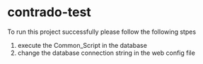 # contrado-test

To run this project successfully please follow the following stpes 

1) execute the Common_Script in the database
2) change the database connection string in the web config file

